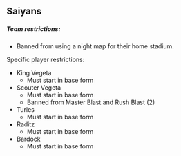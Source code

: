 ## Saiyans
##### Team restrictions:
  - Banned from using a night map for their home stadium. 

Specific player restrictions:

- King Vegeta
  - Must start in base form 
- Scouter Vegeta
  - Must start in base form
  - Banned from Master Blast and Rush Blast (2)
- Turles
  - Must start in base form 
- Raditz
  - Must start in base form 
- Bardock
  - Must start in base form 